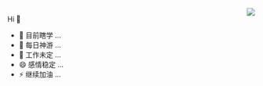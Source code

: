 <img align="right" src="https://github-readme-stats.vercel.app/api?username=xxxcrel&show_icons=true&icon_color=805AD5&text_color=718096&bg_color=5D4936&hide_title=true" />

Hi 👋

- 🔭 目前瞎学 ...
- 🌱 每日神游 ...
- 🤔 工作未定 ...
- 😄 感情稳定 ...
- ⚡ 继续加油 ...
